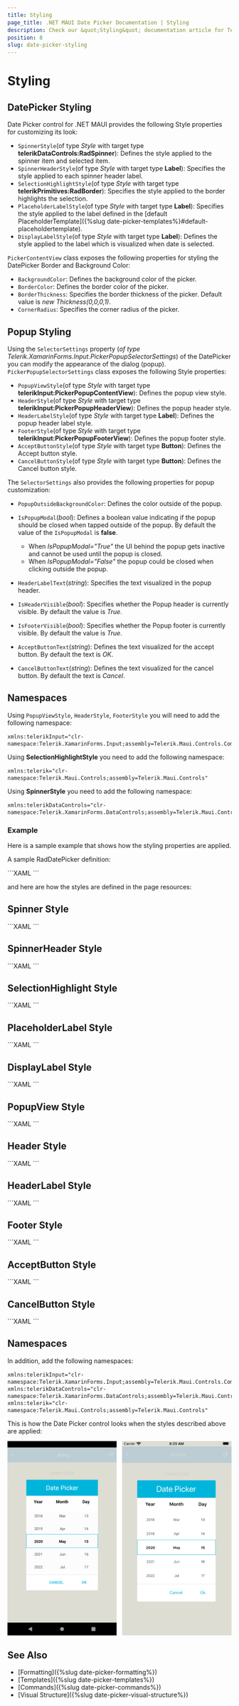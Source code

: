 ```yaml
---
title: Styling
page_title: .NET MAUI Date Picker Documentation | Styling
description: Check our &quot;Styling&quot; documentation article for Telerik DatePicker for .NET MAUI.
position: 8
slug: date-picker-styling
---
```


# Styling

## DatePicker Styling

Date Picker control for .NET MAUI provides the following Style properties for customizing its look:

* `SpinnerStyle`(of type *Style* with target type **telerikDataControls:RadSpinner**): Defines the style applied to the spinner item and selected item.
* `SpinnerHeaderStyle`(of type *Style* with target type **Label**): Specifies the style applied to each spinner header label.
* `SelectionHighlightStyle`(of type *Style* with target type **telerikPrimitives:RadBorder**): Specifies the style applied to the border highlights the selection.
* `PlaceholderLabelStyle`(of type *Style* with target type **Label**): Specifies the style applied to the label defined in the [default PlaceholderTemplate]({%slug date-picker-templates%}#default-placeholdertemplate). 
* `DisplayLabelStyle`(of type *Style* with target type **Label**): Defines the style applied to the label which is visualized when date is selected.

`PickerContentView` class exposes the following properties for styling the DatePicker Border and Background Color:

* `BackgroundColor`: Defines the background color of the picker.
* `BorderColor`: Defines the border color of the picker.
* `BorderThickness`: Specifies the border thickness of the picker. Default value is *new Thickness(0,0,0,1)*.
* `CornerRadius`: Specifies the corner radius of the picker.

## Popup Styling

Using the `SelectorSettings` property (*of type Telerik.XamarinForms.Input.PickerPopupSelectorSettings*) of the DatePicker you can modify the appearance of the dialog (popup). `PickerPopupSelectorSettings` class exposes the following Style properties:

* `PopupViewStyle`(of type *Style* with target type **telerikInput:PickerPopupContentView**): Defines the popup view style.
* `HeaderStyle`(of type *Style* with target type **telerikInput:PickerPopupHeaderView**): Defines the popup header style.
* `HeaderLabelStyle`(of type *Style* with target type **Label**): Defines the popup header label style.
* `FooterStyle`(of type *Style* with target type **telerikInput:PickerPopupFooterView**): Defines the popup footer style.
* `AcceptButtonStyle`(of type *Style* with target type **Button**): Defines the Accept button style.
* `CancelButtonStyle`(of type *Style* with target type **Button**): Defines the Cancel button style.

The `SelectorSettings` also provides the following properties for popup customization:

* `PopupOutsideBackgroundColor`: Defines the color outside of the popup.
* `IsPopupModal`(*bool*): Defines a boolean value indicating if the popup should be closed when tapped outside of the popup. By default the value of the `IsPopupModal` is **false**.
	* When *IsPopupModal="True"*  the UI behind the popup gets inactive and cannot be used until the popup is closed. 
	* When *IsPopupModal="False"* the popup could be closed when clicking outside the popup. 	
	
* `HeaderLabelText`(*string*): Specifies the text visualized in the popup header.
* `IsHeaderVisible`(*bool*): Specifies whether the Popup header is currently visible. By default the value is *True*.
* `IsFooterVisible`(*bool*): Specifies whether the Popup footer is currently visible. By default the value is *True*.
* `AcceptButtonText`(*string*): Defines the text visualized for the accept button. By default the text is *OK*.
* `CancelButtonText`(*string*): Defines the text visualized for the cancel button. By default the text is *Cancel*. 

## Namespaces

Using `PopupViewStyle`, `HeaderStyle`, `FooterStyle` you will need to add the following namespace:

```XAML
xmlns:telerikInput="clr-namespace:Telerik.XamarinForms.Input;assembly=Telerik.Maui.Controls.Compatibility"
```

Using **SelectionHighlightStyle** you need to add the following namespace:

```XAML
xmlns:telerik="clr-namespace:Telerik.Maui.Controls;assembly=Telerik.Maui.Controls"
```

Using **SpinnerStyle** you need to add the following namespace:

```XAML
xmlns:telerikDataControls="clr-namespace:Telerik.XamarinForms.DataControls;assembly=Telerik.Maui.Controls.Compatibility"
```

### Example

Here is a sample example that shows how the styling properties are applied.

A sample RadDatePicker definition:

<snippet id='datepicker-style' />
```XAML
<telerikInput:RadDatePicker SpinnerHeaderStyle="{StaticResource spinnerHeaderStyle}"
							SpinnerStyle="{StaticResource spinnerStyle}"
							SelectionHighlightStyle="{StaticResource selectionHighlightStyle}"
							DisplayLabelStyle="{StaticResource displayLabelStyle}"
							PlaceholderLabelStyle="{StaticResource placeholderLabelStyle}"
							DefaultHighlightedDate="2020,05,15"
							SpinnerFormat="yyy/MMM/dd"
							DisplayStringFormat="yyyy/MMM/dd">
	<telerikInput:RadDatePicker.SelectorSettings>
		<telerikInput:PickerPopupSelectorSettings PopupOutsideBackgroundColor="#D9D9D9CC"
												  PopupViewStyle="{StaticResource popupViewStyle}"
												  HeaderStyle="{StaticResource headerStyle}"
												  HeaderLabelText="Date Picker"
												  HeaderLabelStyle="{StaticResource headerLabelStyle}"
												  FooterStyle="{StaticResource footerStyle}"
												  AcceptButtonStyle="{StaticResource acceptButtonStyle}"
												  CancelButtonStyle="{StaticResource cancelButtonStyle}"/>
	</telerikInput:RadDatePicker.SelectorSettings>
</telerikInput:RadDatePicker>
```
		
and here are how the styles are defined in the page resources:

## Spinner Style

<snippet id='datepicker-style-spinner-style' />
```XAML
<Style TargetType="telerikDataControls:RadSpinner" x:Key="spinnerStyle">
	<Setter Property="ItemStyle">
		<Setter.Value>
			<Style TargetType="telerikDataControls:SpinnerItemView">
				<Setter Property="TextColor" Value="#4A4949"/>
			</Style>
		</Setter.Value>
	</Setter>
	<Setter Property="SelectedItemStyle">
		<Setter.Value>
			<Style TargetType="telerikDataControls:SpinnerItemView">
				<Setter Property="TextColor" Value="Black"/>
				<Setter Property="FontAttributes" Value="Bold"/>
			</Style>
		</Setter.Value>
	</Setter>
</Style>
```

## SpinnerHeader Style

<snippet id='datepicker-style-spinner-header-style' />
```XAML
<Style TargetType="Label" x:Key="spinnerHeaderStyle">
	<Setter Property="TextColor" Value="Black"/>
	<Setter Property="FontAttributes" Value="Bold"/>
	<Setter Property="HorizontalOptions" Value="FillAndExpand"/>
	<Setter Property="VerticalOptions" Value="FillAndExpand"/>
	<Setter Property="HorizontalTextAlignment" Value="Center"/>
	<Setter Property="VerticalTextAlignment" Value="Center"/>
</Style>
```

## SelectionHighlight Style

<snippet id='datepicker-style-selection-highlight-style' />
```XAML
<Style TargetType="telerik:RadBorder" x:Key="selectionHighlightStyle">
	<Setter Property="BorderColor" Value="#00B5DC"/>
	<Setter Property="BorderThickness" Value="1"/>
	<Setter Property="Padding" Value="0,6,0,6"/>
	<Setter Property="HeightRequest" Value="40"/>
	<Setter Property="VerticalOptions" Value="Center"/>
</Style>
```

## PlaceholderLabel Style

<snippet id='datepicker-style-placeholder-label-style' />
```XAML
<Style TargetType="Label" x:Key="placeholderLabelStyle">
	<Setter Property="TextColor" Value="#4A4949"/>
	<Setter Property="VerticalTextAlignment" Value="Center"/>
	<Setter Property="HorizontalTextAlignment" Value="Center"/>
	<Setter Property="HeightRequest" Value="50"/>
</Style>
```

## DisplayLabel Style

<snippet id='datepicker-style-display-label-style' />
```XAML
<Style TargetType="Label" x:Key="displayLabelStyle">
	<Setter Property="TextColor" Value="Black"/>
	<Setter Property="VerticalTextAlignment" Value="Center"/>
	<Setter Property="HorizontalTextAlignment" Value="Center"/>
	<Setter Property="HeightRequest" Value="50"/>
</Style>
```

## PopupView Style

<snippet id='datepicker-style-popupview-style' />
```XAML
<Style TargetType="telerikInput:PickerPopupContentView" x:Key="popupViewStyle">
	<Setter Property="BackgroundColor" Value="White"/>
	<Setter Property="WidthRequest" Value="270"/>
</Style>
```

## Header Style

<snippet id='datepicker-style-header-style' />
```XAML
<Style TargetType="telerikInput:PickerPopupHeaderView" x:Key="headerStyle">
	<Setter Property="BackgroundColor" Value="#00B5DC"/>
	<Setter Property="HeightRequest" Value="60"/>
	<Setter Property="Margin" Value="0"/>
	<Setter Property="Padding" Value="0"/>
	<Setter Property="HorizontalOptions" Value="FillAndExpand"/>
	<Setter Property="VerticalOptions" Value="FillAndExpand"/>
</Style>
```

## HeaderLabel Style

<snippet id='datepicker-style-header-label-style' />
```XAML
<Style TargetType="Label" x:Key="headerLabelStyle">
	<Setter Property="TextColor" Value="White"/>
	<Setter Property="HorizontalOptions" Value="Center"/>
	<Setter Property="VerticalOptions" Value="Center"/>
	<Setter Property="FontSize" Value="Title"/>
</Style>
```

## Footer Style

<snippet id='datepicker-style-footer-style' />
```XAML
<Style TargetType="telerikInput:PickerPopupFooterView" x:Key="footerStyle">
	<Setter Property="BackgroundColor" Value="Transparent"/>
</Style>
```

## AcceptButton Style

<snippet id='datepicker-style-accept-button-style' />
```XAML
<Style TargetType="Button" x:Key="acceptButtonStyle">
	<Setter Property="BackgroundColor" Value="Transparent"/>
	<Setter Property="Text" Value="OK"/>
	<Setter Property="TextColor" Value="#00B5DC"/>
</Style>
```

## CancelButton Style

<snippet id='datepicker-style-cancel-button-style' />
```XAML
<Style TargetType="Button" x:Key="cancelButtonStyle">
	<Setter Property="BackgroundColor" Value="Transparent"/>
	<Setter Property="Text" Value="X"/>
	<Setter Property="TextColor" Value="#00B5DC"/>
</Style>
```

## Namespaces

In addition, add the following namespaces:

```XAML
xmlns:telerikInput="clr-namespace:Telerik.XamarinForms.Input;assembly=Telerik.Maui.Controls.Compatibility"
xmlns:telerikDataControls="clr-namespace:Telerik.XamarinForms.DataControls;assembly=Telerik.Maui.Controls.Compatibility"
xmlns:telerik="clr-namespace:Telerik.Maui.Controls;assembly=Telerik.Maui.Controls"
```

This is how the Date Picker control looks when the styles described above are applied:

![Date Picker](images/datepicker_style.png)

## See Also

- [Formatting]({%slug date-picker-formatting%})
- [Templates]({%slug date-picker-templates%})
- [Commands]({%slug date-picker-commands%})
- [Visual Structure]({%slug date-picker-visual-structure%})
